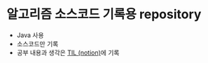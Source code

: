 # 알고리즘 소스코드 기록용 repository
* Java 사용
* 소스코드만 기록
* 공부 내용과 생각은 [TIL (notion)](https://pretty-poppy-a3f.notion.site/Algorithm-70c6f89d3118449fb9d805568f047f6c)에 기록
